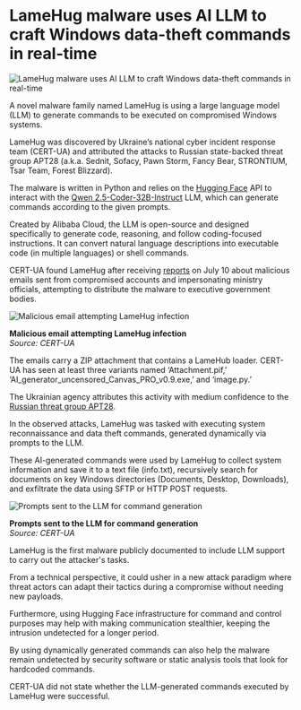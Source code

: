 # LameHug malware uses AI LLM to craft Windows data-theft commands in real-time

![LameHug malware uses AI LLM to craft Windows data-theft commands in real-time](https://www.bleepstatic.com/content/hl-images/2022/05/12/ai-cybersecurity-hacker.jpg)

A novel malware family named LameHug is using a large language model (LLM) to generate commands to be executed on compromised Windows systems.

LameHug was discovered by Ukraine’s national cyber incident response team (CERT-UA) and attributed the attacks to Russian state-backed threat group APT28 (a.k.a. Sednit, Sofacy, Pawn Storm, Fancy Bear, STRONTIUM, Tsar Team, Forest Blizzard).

The malware is written in Python and relies on the [Hugging Face](https://www.bleepingcomputer.com/news/security/malicious-ai-models-on-hugging-face-backdoor-users-machines/) API to interact with the [Qwen 2.5-Coder-32B-Instruct](https://huggingface.co/Qwen/Qwen2.5-Coder-32B-Instruct) LLM, which can generate commands according to the given prompts.

Created by Alibaba Cloud, the LLM is open-source and designed specifically to generate code, reasoning, and follow coding-focused instructions. It can convert natural language descriptions into executable code (in multiple languages) or shell commands.

CERT-UA found LameHug after receiving [reports](https://cert.gov.ua/article/6284730) on July 10 about malicious emails sent from compromised accounts and impersonating ministry officials, attempting to distribute the malware to executive government bodies.

![Malicious email attempting LameHug infection](https://www.bleepstatic.com/images/news/u/1220909/2025/July/email(1).jpg)

**Malicious email attempting LameHug infection**  
_Source: CERT-UA_

The emails carry a ZIP attachment that contains a LameHub loader. CERT-UA has seen at least three variants named ‘Attachment.pif,’ ‘AI\_generator\_uncensored\_Canvas\_PRO\_v0.9.exe,’ and ‘image.py.’

The Ukrainian agency attributes this activity with medium confidence to the [Russian threat group APT28](https://www.bleepingcomputer.com/news/security/apt28-hackers-use-signal-chats-to-launch-new-malware-attacks-on-ukraine/).

In the observed attacks, LameHug was tasked with executing system reconnaissance and data theft commands, generated dynamically via prompts to the LLM.

These AI-generated commands were used by LameHug to collect system information and save it to a text file (info.txt), recursively search for documents on key Windows directories (Documents, Desktop, Downloads), and exfiltrate the data using SFTP or HTTP POST requests.

![Prompts sent to the LLM for command generation](https://www.bleepstatic.com/images/news/u/1220909/2025/July/prompts.jpg)

**Prompts sent to the LLM for command generation**  
_Source: CERT-UA_

LameHug is the first malware publicly documented to include LLM support to carry out the attacker's tasks.

From a technical perspective, it could usher in a new attack paradigm where threat actors can adapt their tactics during a compromise without needing new payloads.

Furthermore, using Hugging Face infrastructure for command and control purposes may help with making communication stealthier, keeping the intrusion undetected for a longer period.

By using dynamically generated commands can also help the malware remain undetected by security software or static analysis tools that look for hardcoded commands.

CERT-UA did not state whether the LLM-generated commands executed by LameHug were successful.